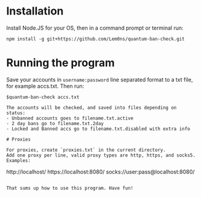 # Installation

Install Node.JS for your OS, then in a command prompt or terminal run:

```
npm install -g git+https://github.com/Lem0ns/quantum-ban-check.git
```

# Running the program
Save your accounts in `username:password` line separated format to a txt file,
for example accs.txt. Then run:
```
$quantum-ban-check accs.txt

The accounts will be checked, and saved into files depending on status:
- Unbanned accounts goes to filename.txt.active
- 2 day bans go to filename.txt.2day
- Locked and Banned accs go to filename.txt.disabled with extra info

# Proxies

For proxies, create `proxies.txt` in the current directory.
Add one proxy per line, valid proxy types are http, https, and socks5.
Examples:
```
http://localhost/
https://localhost:8080/
socks://user:pass@localhost:8080/
```

That sums up how to use this program. Have fun!
